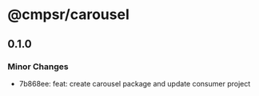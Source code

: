 # @cmpsr/carousel

## 0.1.0

### Minor Changes

- 7b868ee: feat: create carousel package and update consumer project
